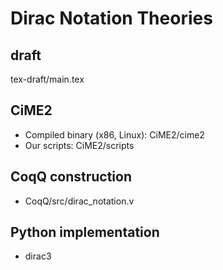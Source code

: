 # Dirac Notation Theories

## draft
tex-draft/main.tex

## CiME2
- Compiled binary (x86, Linux): CiME2/cime2
- Our scripts: CiME2/scripts

## CoqQ construction
- CoqQ/src/dirac_notation.v


## Python implementation
- dirac3